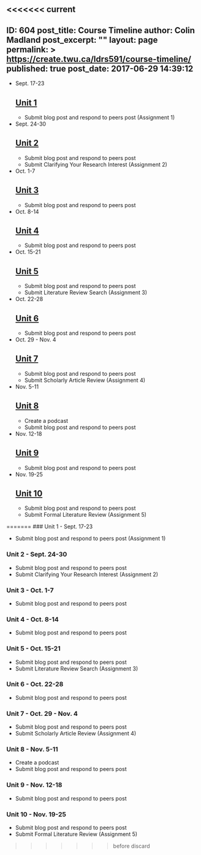 <<<<<<< current
---
ID: 604
post_title: Course Timeline
author: Colin Madland
post_excerpt: ""
layout: page
permalink: >
  https://create.twu.ca/ldrs591/course-timeline/
published: true
post_date: 2017-06-29 14:39:12
---
<!--themify_builder_static--><ul> <li id="timeline-0">
 Sept. 17-23 
 
 <h2><a href="https://create.twu.ca/ldrs591#Unit_1">Unit 1</a></h2> <ul> <li>Submit blog post and respond to peers post (Assignment 1)</li> </ul> 
 </li>
 <li id="timeline-1">
 Sept. 24-30 
 
 <h2><a href="https://create.twu.ca/ldrs591#Unit_2">Unit 2</a></h2> <ul> <li>Submit blog post and respond to peers post</li> <li>Submit Clarifying Your Research Interest (Assignment 2)</li> </ul> 
 </li>
 <li id="timeline-2">
 Oct. 1-7 
 
 <h2><a href="https://create.twu.ca/ldrs591#Unit_3">Unit 3</a></h2> <ul> <li>Submit blog post and respond to peers post</li> </ul> 
 </li>
 <li id="timeline-3">
 Oct. 8-14 
 
 <h2><a href="https://create.twu.ca/ldrs591#Unit_4">Unit 4</a></h2> <ul> <li>Submit blog post and respond to peers post</li> </ul> 
 </li>
 <li id="timeline-4">
 Oct. 15-21 
 
 <h2><a href="https://create.twu.ca/ldrs591#Unit_5">Unit 5</a></h2> <ul> <li>Submit blog post and respond to peers post</li> <li>Submit Literature Review Search (Assignment 3)</li> </ul> 
 </li>
 <li id="timeline-5">
 Oct. 22-28 
 
 <h2><a href="https://create.twu.ca/ldrs591#Unit_6">Unit 6</a></h2> <ul> <li>Submit blog post and respond to peers post</li> </ul> 
 </li>
 <li id="timeline-6">
 Oct. 29 - Nov. 4 
 
 <h2><a href="https://create.twu.ca/ldrs591#Unit_7">Unit 7</a></h2> <ul> <li>Submit blog post and respond to peers post</li> <li>Submit Scholarly Article Review (Assignment 4)</li> </ul> 
 </li>
 <li id="timeline-7">
 Nov. 5-11 
 
 <h2><a href="https://create.twu.ca/ldrs591#Unit_8">Unit 8</a></h2> <ul> <li>Create a podcast</li> <li>Submit blog post and respond to peers post</li> </ul> 
 </li>
 <li id="timeline-8">
 Nov. 12-18 
 
 <h2><a href="https://create.twu.ca/ldrs591#Unit_9">Unit 9</a></h2> <ul> <li>Submit blog post and respond to peers post</li> </ul> 
 </li>
 <li id="timeline-9">
 Nov. 19-25 
 
 <h2><a href="https://create.twu.ca/ldrs591#Unit_10">Unit 10</a></h2> <ul> <li>Submit blog post and respond to peers post</li> <li>Submit Formal Literature Review (Assignment 5)</li> </ul> 
 </li>
 </ul><!--/themify_builder_static-->
=======
### Unit 1 - Sept. 17-23

* Submit blog post and respond to peers post (Assignment 1)

### Unit 2 - Sept. 24-30

* Submit blog post and respond to peers post
* Submit Clarifying Your Research Interest (Assignment 2)

### Unit 3 - Oct. 1-7

* Submit blog post and respond to peers post

### Unit 4 - Oct. 8-14

* Submit blog post and respond to peers post

### Unit 5 - Oct. 15-21

* Submit blog post and respond to peers post
* Submit Literature Review Search (Assignment 3)

### Unit 6 - Oct. 22-28

* Submit blog post and respond to peers post

### Unit 7 - Oct. 29 - Nov. 4

* Submit blog post and respond to peers post
* Submit Scholarly Article Review (Assignment 4)

### Unit 8 - Nov. 5-11

* Create a podcast
* Submit blog post and respond to peers post

### Unit 9 - Nov. 12-18

* Submit blog post and respond to peers post

### Unit 10 - Nov. 19-25

* Submit blog post and respond to peers post
* Submit Formal Literature Review (Assignment 5)



>>>>>>> before discard
